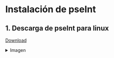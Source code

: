 # Instalación de pseInt

## 1. Descarga de pseInt para linux

[Download](https://pseint.sourceforge.net/?page=descargas.php)

<details><summary>Imagen</summary><br>
![image](https://github.com/crodrigr/linux-basico-comandos/assets/31961588/a0a39f1a-f01d-4ef9-9c9f-02395a2e78a9)

</details>
